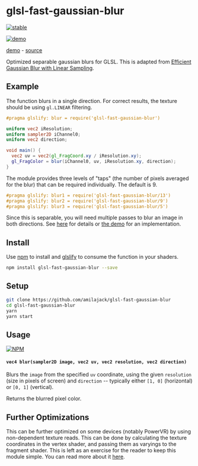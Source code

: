 # glsl-fast-gaussian-blur

[![stable](http://badges.github.io/stability-badges/dist/stable.svg)](http://github.com/badges/stability-badges)

[![demo](http://i.imgur.com/dfCyeqv.png)](http://jam3.github.io/glsl-fast-gaussian-blur/)

[demo](http://jam3.github.io/glsl-fast-gaussian-blur/) - [source](./demo/index.js)

Optimized separable gaussian blurs for GLSL. This is adapted from [Efficient Gaussian Blur with Linear Sampling](http://rastergrid.com/blog/2010/09/efficient-gaussian-blur-with-linear-sampling/).

## Example

The function blurs in a single direction. For correct results, the texture should be using `gl.LINEAR` filtering.

```glsl
#pragma glslify: blur = require('glsl-fast-gaussian-blur')

uniform vec2 iResolution;
uniform sampler2D iChannel0;
uniform vec2 direction;

void main() {
  vec2 uv = vec2(gl_FragCoord.xy / iResolution.xy);
  gl_FragColor = blur(iChannel0, uv, iResolution.xy, direction);
}
```

The module provides three levels of "taps" (the number of pixels averaged for the blur) that can be required individually. The default is 9.

```glsl
#pragma glslify: blur1 = require('glsl-fast-gaussian-blur/13')
#pragma glslify: blur2 = require('glsl-fast-gaussian-blur/9')
#pragma glslify: blur3 = require('glsl-fast-gaussian-blur/5')
```

Since this is separable, you will need multiple passes to blur an image in both directions. See [here](https://github.com/mattdesl/lwjgl-basics/wiki/ShaderLesson5) for details or [the demo](./demo/index.js) for an implementation.

## Install

Use [npm](https://www.npmjs.com/) to install and [glslify](https://github.com/stackgl/glslify) to consume the function in your shaders.

```sh
npm install glsl-fast-gaussian-blur --save
```

## Setup
```bash
git clone https://github.com/amilajack/glsl-fast-gaussian-blur
cd glsl-fast-gaussian-blur
yarn
yarn start
```

## Usage

[![NPM](https://nodei.co/npm/glsl-fast-gaussian-blur.png)](https://www.npmjs.com/package/glsl-fast-gaussian-blur)

#### `vec4 blur(sampler2D image, vec2 uv, vec2 resolution, vec2 direction)`

Blurs the `image` from the specified `uv` coordinate, using the given `resolution` (size in pixels of screen) and `direction` -- typically either `[1, 0]` (horizontal) or `[0, 1]` (vertical).

Returns the blurred pixel color.

## Further Optimizations

This can be further optimized on some devices (notably PowerVR) by using non-dependent texture reads. This can be done by calculating the texture coordinates in the vertex shader, and passing them as varyings to the fragment shader. This is left as an exercise for the reader to keep this module simple. You can read more about it [here](http://xissburg.com/faster-gaussian-blur-in-glsl/).
